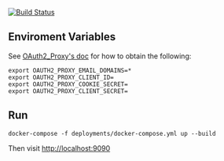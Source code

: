 [![Build Status](https://travis-ci.com/shihanng/oauth-demo.svg?branch=develop)](https://travis-ci.com/shihanng/oauth-demo)

## Enviroment Variables

See [OAuth2_Proxy's doc](https://pusher.github.io/oauth2_proxy/auth-configuration#google-auth-provider) for how to obtain the following:
```
export OAUTH2_PROXY_EMAIL_DOMAINS=*
export OAUTH2_PROXY_CLIENT_ID=
export OAUTH2_PROXY_COOKIE_SECRET=
export OAUTH2_PROXY_CLIENT_SECRET=
```


## Run
```
docker-compose -f deployments/docker-compose.yml up --build
```
Then visit <http://localhost:9090>
